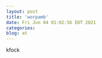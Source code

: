 ```yaml
---
layout: post
title: 'worpamb'
date: Fri Jun 04 01:02:56 EDT 2021
categories: 
blog: at
---
```

kfock